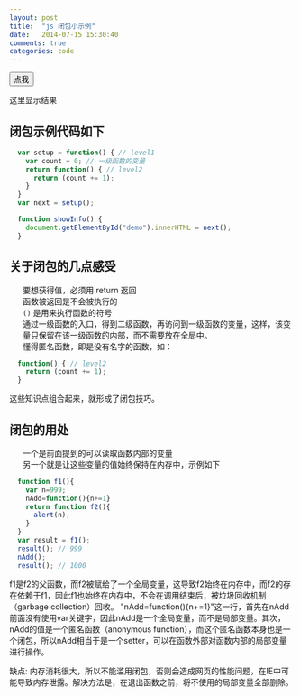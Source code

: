 ```yaml
---
layout: post
title:  "js 闭包小示例"
date:   2014-07-15 15:30:40
comments: true
categories: code
---
```


<style>
  li {list-style: none;}
</style>
  


<button class="clickme" onclick="showInfo()">点我</button>
<p id="demo">这里显示结果</p>

<script type="text/javascript">
  var setup = function() { // level1
    var count = 0; // 一级函数的变量
    return function() { // level2
      return (count += 1);
    }
  }
  var next = setup();

  function showInfo() {
    document.getElementById("demo").innerHTML = next();
  }
</script>


闭包示例代码如下
----------------

```js
  var setup = function() { // level1
    var count = 0; // 一级函数的变量
    return function() { // level2
      return (count += 1);
    }
  }
  var next = setup();

  function showInfo() {
    document.getElementById("demo").innerHTML = next();
  }
```

关于闭包的几点感受
------------------

1. 要想获得值，必须用 return 返回
2. 函数被返回是不会被执行的
3. `()` 是用来执行函数的符号
4. 通过一级函数的入口，得到二级函数，再访问到一级函数的变量，这样，该变量只保留在该一级函数的内部，而不需要放在全局中。
5. 懂得匿名函数，即是没有名字的函数，如：

```js
  function() { // level2
    return (count += 1);
  }
```

这些知识点组合起来，就形成了闭包技巧。


闭包的用处
----------

1. 一个是前面提到的可以读取函数内部的变量
2. 另一个就是让这些变量的值始终保持在内存中，示例如下

```js
  function f1(){
    var n=999;
    nAdd=function(){n+=1}
    return function f2(){
      alert(n);
    }
  }
  var result = f1();
  result(); // 999
  nAdd();
  result(); // 1000
```

  f1是f2的父函数，而f2被赋给了一个全局变量，这导致f2始终在内存中，而f2的存在依赖于f1，因此f1也始终在内存中，不会在调用结束后，被垃圾回收机制（garbage collection）回收。
  "nAdd=function(){n+=1}"这一行，首先在nAdd前面没有使用var关键字，因此nAdd是一个全局变量，而不是局部变量。其次，nAdd的值是一个匿名函数（anonymous function），而这个匿名函数本身也是一个闭包，所以nAdd相当于是一个setter，可以在函数外部对函数内部的局部变量进行操作。
  

  缺点:
  内存消耗很大，所以不能滥用闭包，否则会造成网页的性能问题，在IE中可能导致内存泄露。解决方法是，在退出函数之前，将不使用的局部变量全部删除。

</body>
</html>